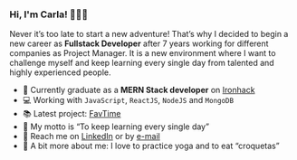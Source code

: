 ### Hi, I'm Carla! 👩🏻‍💻

Never it’s too late to start a new adventure! That’s why I decided to begin a new career as **Fullstack Developer** after 7 years working for different companies as Project Manager. It is a new environment where I want to challenge myself and keep learning every single day from talented and highly experienced people.

- 🚀 Currently graduate as a **MERN Stack developer** on [Ironhack](https://www.ironhack.com/en) 
- 💻  Working with `JavaScript`, `ReactJS`, `NodeJS` and `MongoDB`
- 📚  Latest project: [FavTime](https://github.com/CarlaNavia/Favour_Time.client)
- 🎯 My motto is “To keep learning every single day”  
- 📩  Reach me on [LinkedIn](https://www.linkedin.com/in/carlanavia/) or by [e-mail](mailto:cnavia27@gmail.com) 
- 🥂  A bit more about me: I love to practice yoga and to eat “croquetas” 

